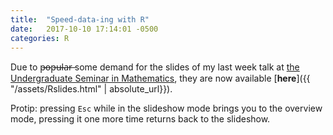 ```yaml
---
title:  "Speed-data-ing with R"
date:   2017-10-10 17:14:01 -0500
categories: R
---
```


Due to p̶o̶p̶u̶l̶a̶r̶ some demand for the slides of my last week talk at [the
Undergraduate Seminar in Mathematics](https://my.vanderbilt.edu/undergradseminar/), they are now available [**here**]({{ "/assets/Rslides.html" | absolute_url}}).

Protip: pressing `Esc` while in the slideshow mode brings you to the overview mode, pressing it one more
time returns back to the slideshow.
